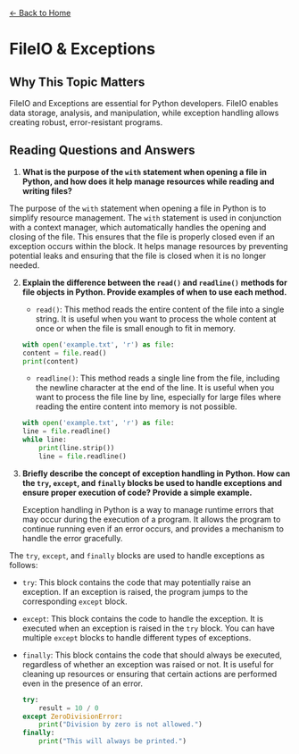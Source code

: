 [&leftarrow; Back to Home](../README.md)

# FileIO & Exceptions

## Why This Topic Matters

FileIO and Exceptions are essential for Python developers. FileIO enables data storage, analysis, and manipulation, while exception handling allows creating robust, error-resistant programs.

## Reading Questions and Answers

1. **What is the purpose of the `with` statement when opening a file in Python, and how does it help manage resources while reading and writing files?**

The purpose of the `with` statement when opening a file in Python is to simplify resource management. The `with` statement is used in conjunction with a context manager, which automatically handles the opening and closing of the file. This ensures that the file is properly closed even if an exception occurs within the block. It helps manage resources by preventing potential leaks and ensuring that the file is closed when it is no longer needed.

2. **Explain the difference between the `read()` and `readline()` methods for file objects in Python. Provide examples of when to use each method.**

    - `read()`: This method reads the entire content of the file into a single string. It is useful when you want to process the whole content at once or when the file is small enough to fit in memory.

    ```python
    with open('example.txt', 'r') as file:
    content = file.read()
    print(content)
    ```
    - `readline()`: This method reads a single line from the file, including the newline character at the end of the line. It is useful when you want to process the file line by line, especially for large files where reading the entire content into memory is not possible.

    ```python
    with open('example.txt', 'r') as file:
    line = file.readline()
    while line:
        print(line.strip())
        line = file.readline()
    ```

3. **Briefly describe the concept of exception handling in Python. How can the `try`, `except`, and `finally` blocks be used to handle exceptions and ensure proper execution of code? Provide a simple example.**

    Exception handling in Python is a way to manage runtime errors that may occur during the execution of a program. It allows the program to continue running even if an error occurs, and provides a mechanism to handle the error gracefully.

The `try`, `except`, and `finally` blocks are used to handle exceptions as follows:

- `try`: This block contains the code that may potentially raise an exception. If an exception is raised, the program jumps to the corresponding `except` block.
- `except`: This block contains the code to handle the exception. It is executed when an exception is raised in the `try` block. You can have multiple `except` blocks to handle different types of exceptions.
- `finally`: This block contains the code that should always be executed, regardless of whether an exception was raised or not. It is useful for cleaning up resources or ensuring that certain actions are performed even in the presence of an error.


    ```python
    try:
        result = 10 / 0
    except ZeroDivisionError:
        print("Division by zero is not allowed.")
    finally:
        print("This will always be printed.")
    ```